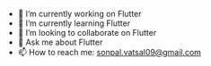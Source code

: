 - 🔭 I’m currently working on Flutter
- 🌱 I’m currently learning Flutter
- 👯 I’m looking to collaborate on Flutter
- 💬 Ask me about Flutter
- 📫 How to reach me: sonpal.vatsal09@gmail.com
